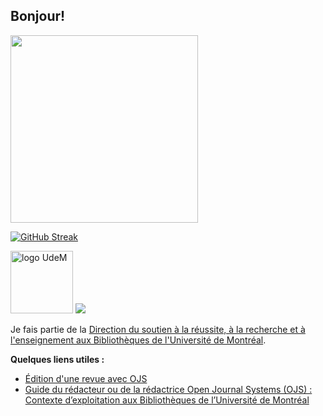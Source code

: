##  Bonjour!

<!--
**mhvezina/mhvezina** is a ✨ _special_ ✨ repository because its `README.md` (this file) appears on your GitHub profile. -->

<!-- <img src="https://github-readme-stats.vercel.app/api?username=mhvezina&show_icons=true&theme=react" width="300"> -->

 <img src="https://media0.giphy.com/media/v1.Y2lkPTc5MGI3NjExN2EyaWNzN2p2MnFlcjVmNWxxdGJwOW0xZmlzbWkzanY5OGFhM2pnZyZlcD12MV9pbnRlcm5hbF9naWZfYnlfaWQmY3Q9cw/pCxK8loDjJKm2ElmSA/giphy.gif" width="300"/>


[![GitHub Streak](http://github-readme-streak-stats.herokuapp.com?user=mhvezina&theme=default&background=LightSkyBlue&locale=fr)](https://git.io/streak-stats)
<img src="https://komarev.com/ghpvc/?username=mhvezina&style=flat-square&color=blue" alt=""/>

<!-- ![Statistiques GitHub pour mhvezina](https://github-readme-stats.vercel.app/api?username=mhvezina&show_icons=true&theme=radical) -->

<img src="https://bib.umontreal.ca/typo3conf/ext/udem_bootstrap/Resources/Public/udem-logo.svg" alt="logo UdeM" width="100"/>  ![](https://bib.umontreal.ca/typo3conf/ext/udem_bib/Resources/Public/Images/logo-bib.svg)

Je fais partie de la [Direction du soutien à la réussite, à la recherche et à l'enseignement aux Bibliothèques de l'Université de Montréal](https://github.com/BibNumUMontreal).


**Quelques liens utiles :**

- [Édition d'une revue avec OJS](https://bib.umontreal.ca/gerer-diffuser/libre-acces/soutien-revues-savantes/ojs)
- [Guide du rédacteur ou de la rédactrice Open Journal Systems (OJS) : Contexte d’exploitation aux Bibliothèques de l’Université de Montréal](https://guides.bib.umontreal.ca/ckfinder/ckeditor_assets/attachments/guide_redacteur_ojs.pdf)


